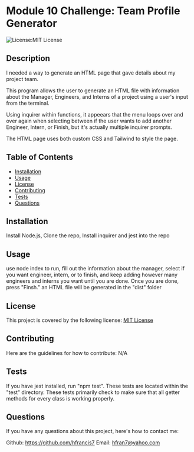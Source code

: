# Module 10 Challenge: Team Profile Generator
  ![License:MIT License](https://img.shields.io/badge/License-MIT-yellow.svg) 

  ## Description
  
  I needed a way to generate an HTML page that gave details about my project team.
  
  This program allows the user to generate an HTML file with information about the Manager, Engineers, and Interns of a project using a user's input from the terminal.
  
  Using inquirer within functions, it appeears that the menu loops over and over again when selecting between if the user wants to add another Engineer, Intern, or Finish, but it's actually multiple inquirer prompts.
  
  The HTML page uses both custom CSS and Tailwind to style the page.
  
  
  ## Table of Contents
  
  - [Installation](#installation)
  - [Usage](#usage)
  - [License](#license)
  - [Contributing](#contributing)
  - [Tests](#tests)
  - [Questions](#questions)
  
  ## Installation
  
  Install Node.js, Clone the repo, Install inquirer and jest into the repo
  
  ## Usage
  
  use node index to run, fill out the information about the manager, select if you want engineer, intern, or to finish, and keep adding however many engineers and interns you want until you are done. Once you are done, press "Finsh." an HTML file will be generated in the "dist" folder
  
  ## License
  This project is covered by the following license: 
  [MIT License](https://choosealicense.com/licenses/mit/)
  
  ## Contributing
  
  Here are the guidelines for how to contribute:
  N/A
  
  ## Tests
  
  If you have jest installed, run "npm test". These tests are located within the "test" directory. These tests primarily check to make sure that all getter methods for every class is working properly.
  
  ## Questions
  
  If you have any questions about this project, here's how to contact me:
  
  Github: https://github.com/hfrancis7
  Email: hfran7@yahoo.com
  
